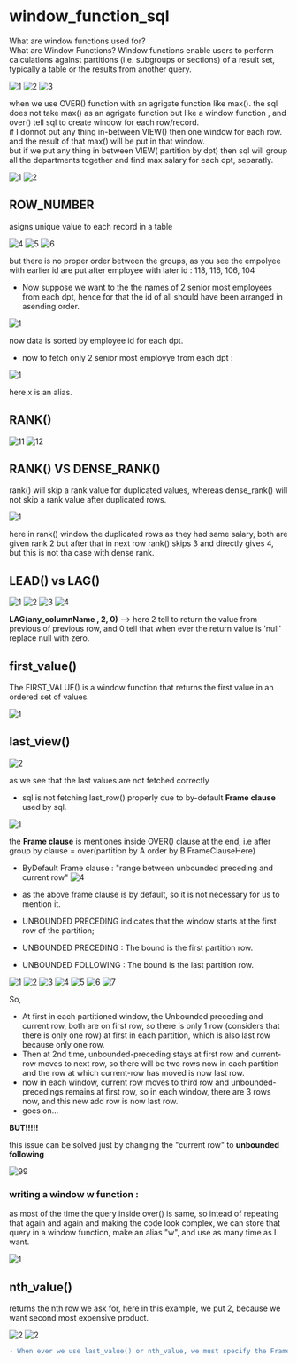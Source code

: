 # window_function_sql

What are window functions used for?<br/>
What are Window Functions? Window functions enable users to perform calculations against partitions (i.e. subgroups or sections) of a result set, typically a table or the results from another query.

![1](https://user-images.githubusercontent.com/33677647/204666035-adbfeb09-d328-4867-b921-b4be1dbacd69.JPG)
![2](https://user-images.githubusercontent.com/33677647/204666044-d6a835ce-a21d-422b-acc0-8e77fdd51542.JPG)
![3](https://user-images.githubusercontent.com/33677647/204666063-62806e54-2614-4645-baa2-fd3bf623baec.JPG)

when we use OVER() function with an agrigate function like max().
the sql does not take max() as an agrigate function but like a window function , and over() tell sql to create window for each row/record. <br/>
if I donnot put any thing in-between VIEW() then one window for each row.
and the result of that max() will be put in that window. <br/>
but if we put any thing in between VIEW( partition by dpt) then sql will group all the departments together and find max salary for each dpt, separatly.

![1](https://user-images.githubusercontent.com/33677647/204666268-c5087296-8a0b-410b-b589-f85acf5a15fd.JPG)
![2](https://user-images.githubusercontent.com/33677647/204666274-ae3819d0-b6c8-4b20-8e5c-237b56726a36.JPG)


## ROW_NUMBER 

asigns unique value to each record in a table

![4](https://user-images.githubusercontent.com/33677647/204671687-b57d2d6b-a142-49fe-a3a7-86409cd32ad3.JPG)
![5](https://user-images.githubusercontent.com/33677647/204671691-27732399-e855-41cb-bc07-c55710bb4970.JPG)
![6](https://user-images.githubusercontent.com/33677647/204671706-1604fb34-2195-4a43-b985-18fd1a2f0233.JPG)

but there is no proper order between the groups, as you see the empolyee with earlier id are put after employee with later id : 118, 116, 106, 104
- Now suppose we want to the the names of 2 senior most employees from each dpt, hence for that the id of all should have been arranged in asending order.

![1](https://user-images.githubusercontent.com/33677647/204672102-b59ad4a7-c605-46cd-acfb-7af0913182ad.JPG)

now data is sorted by employee id for each dpt.

- now to fetch only 2 senior most employye from each dpt :

![1](https://user-images.githubusercontent.com/33677647/204675609-369b3add-99d7-421b-9c3f-5a5d48d89704.JPG)

here x is an alias.

## RANK()

![11](https://user-images.githubusercontent.com/33677647/204677727-1ef3e60f-d3f5-478b-9759-6196dbbd7ed9.JPG)
![12](https://user-images.githubusercontent.com/33677647/204677733-cd6c10b3-ecbe-421f-97b8-891f4d0615c3.JPG)

## RANK() VS DENSE_RANK()

rank() will skip a rank value for duplicated values, whereas dense_rank() will not skip a rank value after duplicated rows.

![1](https://user-images.githubusercontent.com/33677647/204682206-557123f7-24cd-4239-b528-29d4d16f99fb.JPG)

here in rank() window the duplicated rows as they had same salary, both are given rank 2 but after that in next row rank() skips 3 and directly gives 4, but this is not tha case with dense rank.

## LEAD() vs LAG()

![1](https://user-images.githubusercontent.com/33677647/204777145-1c8aad75-ac0b-434c-bbaa-f1b4193a3ce4.JPG)
![2](https://user-images.githubusercontent.com/33677647/204777160-8ba5f6fe-1120-4e21-a28f-3c0c3c2ec9ac.JPG)
![3](https://user-images.githubusercontent.com/33677647/204777172-2090d87d-1ac8-45ab-8ba1-91ce6c02ae0e.JPG)
![4](https://user-images.githubusercontent.com/33677647/204777194-60789c45-e67b-4885-bda1-f3747ebabe90.JPG)

**LAG(any_columnName , 2, 0)** --> here 2 tell to return the value from previous of previous row, and 0 tell that when ever the return value is 'null' replace null with zero.

## first_value()

The FIRST_VALUE() is a window function that returns the first value in an ordered set of values.

![1](https://user-images.githubusercontent.com/33677647/204864019-0520b02f-e24e-4d22-9b32-33e23a58fb4e.JPG)

## last_view()

![2](https://user-images.githubusercontent.com/33677647/204864121-572cd1ef-892f-48c1-a7f9-d2004c413933.JPG)

as we see that the last values are not fetched correctly

- sql is not fetching last_row() properly due to by-default **Frame clause** used by sql.

![1](https://user-images.githubusercontent.com/33677647/204865468-c269b215-215d-4889-ab63-2c9c71d994f9.JPG)

the **Frame clause** is mentiones inside OVER() clause at the end, i.e after group by clause = over(partition by A order by B FrameClauseHere)
- ByDefault Frame clause : "range between unbounded preceding and current row"
![4](https://user-images.githubusercontent.com/33677647/204866950-6a5aa763-2f00-4c34-858b-363a9d9ecbcd.JPG)
- as the above frame clause is by default, so it is not necessary for us to mention it.

- UNBOUNDED PRECEDING indicates that the window starts at the first row of the partition;
- UNBOUNDED PRECEDING : The bound is the first partition row.
- UNBOUNDED FOLLOWING : The bound is the last partition row. 

![1](https://user-images.githubusercontent.com/33677647/204928871-098b1d5a-7a4c-464c-97c8-4b726df0aca8.jpeg)
![2](https://user-images.githubusercontent.com/33677647/204928656-302e13a9-5579-4eb0-9854-bf9ae77afff2.jpeg)
![3](https://user-images.githubusercontent.com/33677647/204928672-88931a0e-9671-4eb7-bdb9-d266492c487f.jpeg)
![4](https://user-images.githubusercontent.com/33677647/204928683-90942087-106e-42a5-a002-d99c91e7b2ea.jpeg)
![5](https://user-images.githubusercontent.com/33677647/204928714-b7e92edc-eea0-4895-bd9c-733cdfa29975.JPG)
![6](https://user-images.githubusercontent.com/33677647/204928748-8e63d916-2c9e-4e71-9a54-81488b88193d.JPG)
![7](https://user-images.githubusercontent.com/33677647/204928763-342b815a-b704-4c39-abac-16905c1f2198.jpeg)

So,
- At first in each partitioned window, the Unbounded preceding and current row, both are on first row, so there is only 1 row (considers that there is only one row) at first in each partition, which is also last row because only one row.
- Then at 2nd time, unbounded-preceding stays at first row and current-row moves to next row, so there will be two rows now in each partition and the row at which current-row has moved is now last row.
- now in each window, current row moves to third row and unbounded-precedings remains at first row, so in each window, there are 3 rows now, and this new add row is now last row.
- goes on...


**BUT!!!!!**

this issue can be solved just by changing the "current row" to **unbounded following** 

![99](https://user-images.githubusercontent.com/33677647/204930722-ff97b479-1e25-47f3-9102-0745d280af1c.JPG)

### writing a window w function :

as most of the time the query inside over() is same, so intead of repeating that again and again and making the code look complex, we can store that query in a window function, make an alias "w", and use as many time as I want.

![1](https://user-images.githubusercontent.com/33677647/204934454-685b9f8b-a000-4684-a464-4df4ac2c2619.JPG)

## nth_value()

returns the nth row we ask for, here in this example, we put 2, because we want second most expensive product.

![2](https://user-images.githubusercontent.com/33677647/204935823-0cbcc6cc-850b-4426-9dc9-5baf028b6236.JPG)
![2](https://user-images.githubusercontent.com/33677647/204935957-d1c34f29-d755-4181-9522-bcd336feaac5.JPG)
 
```diff
- When ever we use last_value() or nth_value, we must specify the Frame clause in order to properly fetch the data
``` 




